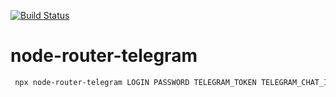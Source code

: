[![Build Status](https://travis-ci.org/zinovik/node-router-telegram.svg?branch=master)](https://travis-ci.org/zinovik/node-router-telegram)

# node-router-telegram

```bash
 npx node-router-telegram LOGIN PASSWORD TELEGRAM_TOKEN TELEGRAM_CHAT_ID
```
